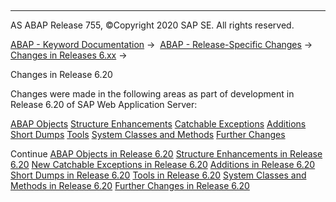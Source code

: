   

* * *

AS ABAP Release 755, ©Copyright 2020 SAP SE. All rights reserved.

[ABAP - Keyword Documentation](https://help.sap.com/doc/abapdocu_755_index_htm/7.55/en-US/abenabap.htm) →  [ABAP - Release-Specific Changes](https://help.sap.com/doc/abapdocu_755_index_htm/7.55/en-US/abennews.htm) →  [Changes in Releases 6.xx](https://help.sap.com/doc/abapdocu_755_index_htm/7.55/en-US/abennews-6.htm) → 

Changes in Release 6.20

Changes were made in the following areas as part of development in Release 6.20 of SAP Web Application Server:

[ABAP Objects](https://help.sap.com/doc/abapdocu_755_index_htm/7.55/en-US/abennews-620-objects.htm)
[Structure Enhancements](https://help.sap.com/doc/abapdocu_755_index_htm/7.55/en-US/abennews-620-structures.htm)
[Catchable Exceptions](https://help.sap.com/doc/abapdocu_755_index_htm/7.55/en-US/abennews-620-exceptions.htm)
[Additions](https://help.sap.com/doc/abapdocu_755_index_htm/7.55/en-US/abennews-620-additions.htm)
[Short Dumps](https://help.sap.com/doc/abapdocu_755_index_htm/7.55/en-US/abennews-620-dumps.htm)
[Tools](https://help.sap.com/doc/abapdocu_755_index_htm/7.55/en-US/abennews-620-tools.htm)
[System Classes and Methods](https://help.sap.com/doc/abapdocu_755_index_htm/7.55/en-US/abennews-620-classes.htm)
[Further Changes](https://help.sap.com/doc/abapdocu_755_index_htm/7.55/en-US/abennews-620-others.htm)

Continue
[ABAP Objects in Release 6.20](https://help.sap.com/doc/abapdocu_755_index_htm/7.55/en-US/abennews-620-objects.htm)
[Structure Enhancements in Release 6.20](https://help.sap.com/doc/abapdocu_755_index_htm/7.55/en-US/abennews-620-structures.htm)
[New Catchable Exceptions in Release 6.20](https://help.sap.com/doc/abapdocu_755_index_htm/7.55/en-US/abennews-620-exceptions.htm)
[Additions in Release 6.20](https://help.sap.com/doc/abapdocu_755_index_htm/7.55/en-US/abennews-620-additions.htm)
[Short Dumps in Release 6.20](https://help.sap.com/doc/abapdocu_755_index_htm/7.55/en-US/abennews-620-dumps.htm)
[Tools in Release 6.20](https://help.sap.com/doc/abapdocu_755_index_htm/7.55/en-US/abennews-620-tools.htm)
[System Classes and Methods in Release 6.20](https://help.sap.com/doc/abapdocu_755_index_htm/7.55/en-US/abennews-620-classes.htm)
[Further Changes in Release 6.20](https://help.sap.com/doc/abapdocu_755_index_htm/7.55/en-US/abennews-620-others.htm)
